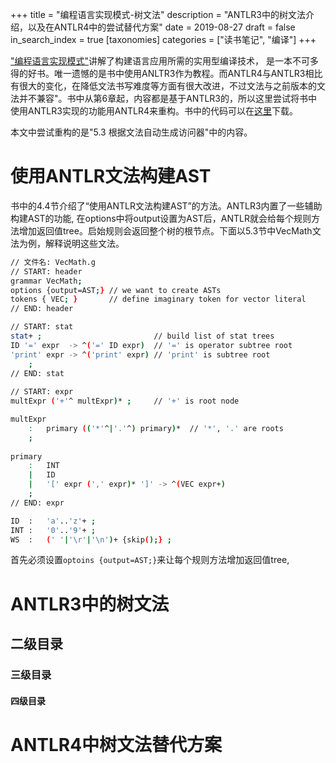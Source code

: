 +++
title = "编程语言实现模式-树文法"
description = "ANTLR3中的树文法介绍，以及在ANTLR4中的尝试替代方案"
date = 2019-08-27
draft = false
in_search_index = true
[taxonomies]
categories = ["读书笔记", "编译"]
+++

["编程语言实现模式"](https://www.amazon.com/Language-Implementation-Patterns-Domain-Specific-Programming/dp/193435645X)讲解了构建语言应用所需的实用型编译技术， 是一本不可多得的好书。唯一遗憾的是书中使用ANLTR3作为教程。而ANTLR4与ANTLR3相比有很大的变化，在降低文法书写难度等方面有很大改进，不过文法与之前版本的文法并不兼容"。书中从第6章起，内容都是基于ANTLR3的，所以这里尝试将书中使用ANTLR3实现的功能用ANTLR4来重构。书中的代码可以在[这里](https://pragprog.com/titles/tpdsl/source_code)下载。

本文中尝试重构的是"5.3 根据文法自动生成访问器"中的内容。

# 使用ANTLR文法构建AST
书中的4.4节介绍了“使用ANTLR文法构建AST”的方法。ANTLR3内置了一些辅助构建AST的功能, 在options中将output设置为AST后，ANTLR就会给每个规则方法增加返回值tree。启始规则会返回整个树的根节点。下面以5.3节中VecMath文法为例，解释说明这些文法。

```bash
// 文件名: VecMath.g
// START: header
grammar VecMath;
options {output=AST;} // we want to create ASTs
tokens { VEC; }       // define imaginary token for vector literal
// END: header

// START: stat
stat+ ;                         // build list of stat trees
ID '=' expr  -> ^('=' ID expr)  // '=' is operator subtree root
'print' expr -> ^('print' expr) // 'print' is subtree root
    ;
// END: stat
	
// START: expr
multExpr ('+'^ multExpr)* ;     // '+' is root node

multExpr
    :   primary (('*'^|'.'^) primary)*  // '*', '.' are roots
    ;
		    
primary
    :   INT
    |   ID
    |   '[' expr (',' expr)* ']' -> ^(VEC expr+)
    ;
// END: expr

ID  :   'a'..'z'+ ;
INT :   '0'..'9'+ ;
WS  :   (' '|'\r'|'\n')+ {skip();} ;
```

首先必须设置`optoins {output=AST;}`来让每个规则方法增加返回值tree, 

# ANTLR3中的树文法
## 二级目录
### 三级目录
#### 四级目录

# ANTLR4中树文法替代方案


